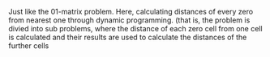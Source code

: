 ​Just like the 01-matrix problem. Here, calculating distances of every zero from nearest one through dynamic programming. (that is, the problem is divied into sub problems, where the distance of each zero cell from one cell is calculated and their results are used to calculate the distances of the further cells
